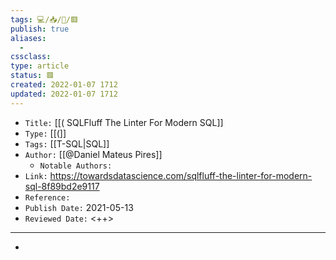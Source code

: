 ```yaml
---
tags: 💻️/📥️/📰️/🟥️
publish: true
aliases:
  - 
cssclass: 
type: article
status: 🟥️
created: 2022-01-07 1712
updated: 2022-01-07 1712
---
```


- `Title:` [[( SQLFluff The Linter For Modern SQL]]
- `Type:` [[(]]
- `Tags:` [[T-SQL|SQL]]
- `Author:` [[@Daniel Mateus Pires]]
	- `Notable Authors:` 
- `Link:` <https://towardsdatascience.com/sqlfluff-the-linter-for-modern-sql-8f89bd2e9117>
- `Reference:` 
- `Publish Date:` 2021-05-13
- `Reviewed Date:` <++>

---

- 

